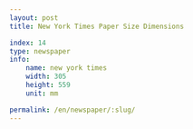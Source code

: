 ```yaml
---
layout: post
title: New York Times Paper Size Dimensions

index: 14
type: newspaper
info:
    name: new york times
    width: 305
    height: 559
    unit: mm

permalink: /en/newspaper/:slug/
---
```



